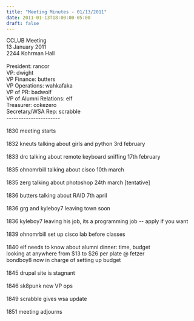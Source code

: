 ```yaml
---
title: "Meeting Minutes - 01/13/2011"
date: 2011-01-13T18:00:00-05:00
draft: false
---
```


CCLUB Meeting<br />
13 January 2011<br />
2244 Kohrman Hall<br />
<br />
President: rancor<br />
VP: dwight<br />
VP Finance: butters<br />
VP Operations: wahkafaka<br />
VP of PR: badwolf<br />
VP of Alumni Relations: elf<br />
Treasurer: cokezero<br />
Secretary/WSA Rep: scrabble<br />
----------------------<br />
<br />
1830 meeting starts<br />
<br />
1832 kneuts talking about girls and python 3rd february<br />
<br />
1833 drc talking about remote keyboard sniffing 17th february<br />
<br />
1835 ohnomrbill talking about cisco 10th march<br />
<br />
1835 zerg talking about photoshop 24th march [tentative]<br />
<br />
1836 butters talking about RAID 7th april<br />
<br />
1836 grg and kyleboy7 leaving town soon<br />
<br />
1836 kyleboy7 leaving his job, its a programming job -- apply if you want<br />
<br />
1839 ohnomrbill set up cisco lab before classes<br />
<br />
1840 elf needs to know about alumni dinner: time, budget<br />
          looking at anywhere from $13 to $26 per plate @ fetzer<br />
          bondboy8 now in charge of setting up budget<br />
<br />
1845 drupal site is stagnant<br />
<br />
1846 sk8punk new VP ops<br />
<br />
1849 scrabble gives wsa update<br />
<br />
1851 meeting adjourns<br />
<br />
<br />

